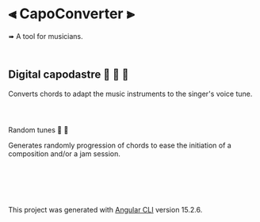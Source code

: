 # ⫷ CapoConverter ⫸

➠ A tool for musicians.
<br><br>

# <h2>Digital capodastre 🎸 🎻 🎤 </h2>
Converts chords to adapt the music instruments to the singer's voice tune. 
<br><br>

# </h3> Random tunes 🎲 🎼</h3>
Generates randomly progression of chords to ease the initiation of a composition and/or a jam session.



<br><br><br><br>

This project was generated with [Angular CLI](https://github.com/angular/angular-cli) version 15.2.6.

